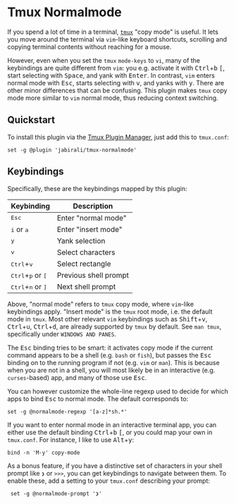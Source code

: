 # Tmux Normalmode

If you spend a lot of time in a terminal, [`tmux`][2] "copy mode" is useful.
It lets you move around the terminal via `vim`-like keyboard shortcuts,
scrolling and copying terminal contents without reaching for a mouse. 

However, even when you set the `tmux` `mode-keys` to `vi`, many of the keybindings
are quite different from `vim`: you  e.g. activate it with <kbd>Ctrl</kbd>+<kbd>b</kbd>
<kbd>[</kbd>, start selecting with <kbd>Space</kbd>, and yank with <kbd>Enter</kbd>.
In contrast, `vim` enters normal mode with <kbd>Esc</kbd>, starts selecting with
<kbd>v</kbd>, and yanks with <kbd>y</kbd>. There are other minor differences that
can be confusing. This plugin makes `tmux` copy mode more similar to `vim` normal
mode, thus reducing context switching.

## Quickstart

To install this plugin via the [Tmux Plugin Manager][1], just add this to `tmux.conf`:

	set -g @plugin 'jabirali/tmux-normalmode'

## Keybindings

Specifically, these are the keybindings mapped by this plugin:

| Keybinding                                   | Description            |
| -------------------------------------------- | ---------------------- |
| <kbd>Esc</kbd>                               | Enter "normal mode"    |
| <kbd>i</kbd> or <kbd>a</kbd>                 | Enter "insert mode"    |
| <kbd>y</kbd>                                 | Yank selection         |
| <kbd>v</kbd>                                 | Select characters      |
| <kbd>Ctrl</kbd>+<kbd>v</kbd>                 | Select rectangle       |
| <kbd>Ctrl</kbd>+<kbd>p</kbd> or <kbd>[</kbd> | Previous shell prompt  |
| <kbd>Ctrl</kbd>+<kbd>n</kbd> or <kbd>]</kbd> | Next shell prompt      |

Above, "normal mode" refers to `tmux` copy mode, where `vim`-like keybindings
apply. "Insert mode" is the `tmux` root mode, i.e. the default mode in `tmux`.
Most other relevant `vim` keybindings such as <kbd>Shift</kbd>+<kbd>v</kbd>,
<kbd>Ctrl</kbd>+<kbd>u</kbd>, <kbd>Ctrl</kbd>+<kbd>d</kbd>, are already supported
by `tmux` by default. See `man tmux`, specifically under `WINDOWS AND PANES`.

The <kbd>Esc</kbd> binding tries to be smart: it activates copy mode if the
current command appears to be a shell (e.g. `bash` or `fish`), but passes the
<kbd>Esc</kbd> binding on to the running program if not (e.g. `vim` or `man`).
This is because when you are not in a shell, you will most likely be in an
interactive (e.g. `curses`-based) app, and many of those use <kbd>Esc</kbd>.

You can however customize the whole-line regexp used to decide for which
apps to bind <kbd>Esc</kbd> to normal mode. The default corresponds to:

	set -g @normalmode-regexp '[a-z]*sh.*'

If you want to enter normal mode in an interactive terminal app, you can either
use the default binding <kbd>Ctrl</kbd>+<kbd>b</kbd> <kbd>[</kbd>, or you could
map your own in `tmux.conf`. For instance, I like to use <kbd>Alt</kbd>+<kbd>y</kbd>:

	bind -n 'M-y' copy-mode

As a bonus feature, if you have a distinctive set of characters in your shell
prompt like `❯` or `>>>`, you can get keybindings to navigate between them.
To enable these, add a setting to your `tmux.conf` describing your prompt:

     set -g @normalmode-prompt '❯'

[1]: https://github.com/tmux-plugins/tpm
[2]: https://github.com/tmux/tmux/wiki
